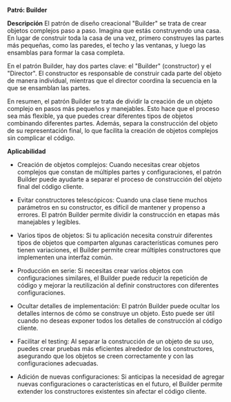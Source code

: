 

**Patró: Builder**


**Descripción**
El patrón de diseño creacional "Builder" se trata de crear objetos complejos paso a paso. Imagina que estás construyendo una casa. En lugar de construir toda la casa de una vez, primero construyes las partes más pequeñas, como las paredes, el techo y las ventanas, y luego las ensamblas para formar la casa completa.

En el patrón Builder, hay dos partes clave: el "Builder" (constructor) y el "Director". El constructor es responsable de construir cada parte del objeto de manera individual, mientras que el director coordina la secuencia en la que se ensamblan las partes.

En resumen, el patrón Builder se trata de dividir la creación de un objeto complejo en pasos más pequeños y manejables. Esto hace que el proceso sea más flexible, ya que puedes crear diferentes tipos de objetos combinando diferentes partes. Además, separa la construcción del objeto de su representación final, lo que facilita la creación de objetos complejos sin complicar el código.


**Aplicabilidad**
- Creación de objetos complejos: Cuando necesitas crear objetos complejos que constan de múltiples partes y configuraciones, el patrón Builder puede ayudarte a separar el proceso de construcción del objeto final del código cliente.

- Evitar constructores telescópicos: Cuando una clase tiene muchos parámetros en su constructor, es difícil de mantener y propenso a errores. El patrón Builder permite dividir la construcción en etapas más manejables y legibles.

- Varios tipos de objetos: Si tu aplicación necesita construir diferentes tipos de objetos que comparten algunas características comunes pero tienen variaciones, el Builder permite crear múltiples constructores que implementen una interfaz común.

- Producción en serie: Si necesitas crear varios objetos con configuraciones similares, el Builder puede reducir la repetición de código y mejorar la reutilización al definir constructores con diferentes configuraciones.

- Ocultar detalles de implementación: El patrón Builder puede ocultar los detalles internos de cómo se construye un objeto. Esto puede ser útil cuando no deseas exponer todos los detalles de construcción al código cliente.

- Facilitar el testing: Al separar la construcción de un objeto de su uso, puedes crear pruebas más eficientes alrededor de los constructores, asegurando que los objetos se creen correctamente y con las configuraciones adecuadas.

- Adición de nuevas configuraciones: Si anticipas la necesidad de agregar nuevas configuraciones o características en el futuro, el Builder permite extender los constructores existentes sin afectar el código cliente.
